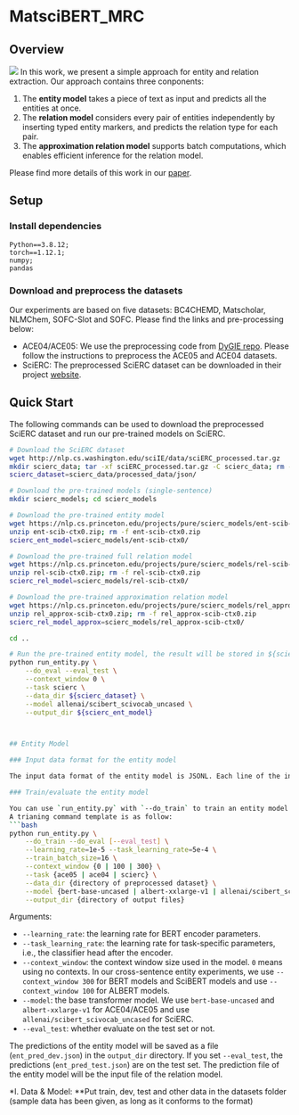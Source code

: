 # MatsciBERT_MRC
## Overview
![](./figs/overview.png)
In this work, we present a simple approach for entity and relation extraction. Our approach contains three conponents:

1. The **entity model** takes a piece of text as input and predicts all the entities at once.
2. The **relation model** considers every pair of entities independently by inserting typed entity markers, and predicts the relation type for each pair.
3. The **approximation relation model** supports batch computations, which enables efficient inference for the relation model.

Please find more details of this work in our [paper](https://arxiv.org/pdf/2010.12812.pdf).

## Setup

### Install dependencies
```
Python==3.8.12; 
torch==1.12.1;
numpy;
pandas
```

### Download and preprocess the datasets
Our experiments are based on five datasets: BC4CHEMD, Matscholar, NLMChem, SOFC-Slot and SOFC. Please find the links and pre-processing below:
* ACE04/ACE05: We use the preprocessing code from [DyGIE repo](https://github.com/luanyi/DyGIE/tree/master/preprocessing). Please follow the instructions to preprocess the ACE05 and ACE04 datasets.
* SciERC: The preprocessed SciERC dataset can be downloaded in their project [website](http://nlp.cs.washington.edu/sciIE/).

## Quick Start
The following commands can be used to download the preprocessed SciERC dataset and run our pre-trained models on SciERC.

```bash
# Download the SciERC dataset
wget http://nlp.cs.washington.edu/sciIE/data/sciERC_processed.tar.gz
mkdir scierc_data; tar -xf sciERC_processed.tar.gz -C scierc_data; rm -f sciERC_processed.tar.gz
scierc_dataset=scierc_data/processed_data/json/

# Download the pre-trained models (single-sentence)
mkdir scierc_models; cd scierc_models

# Download the pre-trained entity model
wget https://nlp.cs.princeton.edu/projects/pure/scierc_models/ent-scib-ctx0.zip
unzip ent-scib-ctx0.zip; rm -f ent-scib-ctx0.zip
scierc_ent_model=scierc_models/ent-scib-ctx0/

# Download the pre-trained full relation model
wget https://nlp.cs.princeton.edu/projects/pure/scierc_models/rel-scib-ctx0.zip
unzip rel-scib-ctx0.zip; rm -f rel-scib-ctx0.zip
scierc_rel_model=scierc_models/rel-scib-ctx0/

# Download the pre-trained approximation relation model
wget https://nlp.cs.princeton.edu/projects/pure/scierc_models/rel_approx-scib-ctx0.zip
unzip rel_approx-scib-ctx0.zip; rm -f rel_approx-scib-ctx0.zip
scierc_rel_model_approx=scierc_models/rel_approx-scib-ctx0/

cd ..

# Run the pre-trained entity model, the result will be stored in ${scierc_ent_model}/ent_pred_test.json
python run_entity.py \
    --do_eval --eval_test \
    --context_window 0 \
    --task scierc \
    --data_dir ${scierc_dataset} \
    --model allenai/scibert_scivocab_uncased \
    --output_dir ${scierc_ent_model}



## Entity Model

### Input data format for the entity model

The input data format of the entity model is JSONL. Each line of the input file contains one document in the following format.

### Train/evaluate the entity model

You can use `run_entity.py` with `--do_train` to train an entity model and with `--do_eval` to evaluate an entity model.
A trianing command template is as follow:
```bash
python run_entity.py \
    --do_train --do_eval [--eval_test] \
    --learning_rate=1e-5 --task_learning_rate=5e-4 \
    --train_batch_size=16 \
    --context_window {0 | 100 | 300} \
    --task {ace05 | ace04 | scierc} \
    --data_dir {directory of preprocessed dataset} \
    --model {bert-base-uncased | albert-xxlarge-v1 | allenai/scibert_scivocab_uncased} \
    --output_dir {directory of output files}
```
Arguments:
* `--learning_rate`: the learning rate for BERT encoder parameters.
* `--task_learning_rate`: the learning rate for task-specific parameters, i.e., the classifier head after the encoder.
* `--context_window`: the context window size used in the model. `0` means using no contexts. In our cross-sentence entity experiments, we use `--context_window 300` for BERT models and SciBERT models and use `--context_window 100` for ALBERT models.
* `--model`: the base transformer model. We use `bert-base-uncased` and `albert-xxlarge-v1` for ACE04/ACE05 and use `allenai/scibert_scivocab_uncased` for SciERC.
* `--eval_test`: whether evaluate on the test set or not.

The predictions of the entity model will be saved as a file (`ent_pred_dev.json`) in the `output_dir` directory. If you set `--eval_test`, the predictions (`ent_pred_test.json`) are on the test set. The prediction file of the entity model will be the input file of the relation model.



*I. Data & Model:
**Put train, dev, test and other data in the datasets folder (sample data has been given, as long as it conforms to the format)

